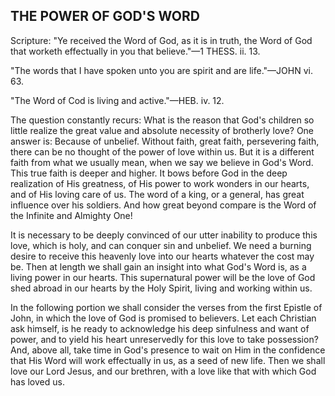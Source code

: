 ## THE POWER OF GOD'S WORD ##

Scripture: "Ye received the Word of God, as it is in truth, the Word of God that worketh effectually in you that believe."—1 THESS. ii. 13.



"The words that I have spoken unto you are spirit and are life."—JOHN vi. 63.



"The Word of Cod is living and active."—HEB. iv. 12.



The question constantly recurs: What is the reason that God's children so little realize the great value and absolute necessity of brotherly love? One answer is: Because of unbelief. Without faith, great faith, persevering faith, there can be no thought of the power of love within us. But it is a different faith from what we usually mean, when we say we believe in God's Word. This true faith is deeper and higher. It bows before God in the deep realization of His greatness, of His power to work wonders in our hearts, and of His loving care of us. The word of a king, or a general, has great influence over his soldiers. And how great beyond compare is the Word of the Infinite and Almighty One!



It is necessary to be deeply convinced of our utter inability to produce this love, which is holy, and can conquer sin and unbelief. We need a burning desire to receive this heavenly love into our hearts whatever the cost may be. Then at length we shall gain an insight into what God's Word is, as a living power in our hearts. This supernatural power will be the love of God shed abroad in our hearts by the Holy Spirit, living and working within us.



In the following portion we shall consider the verses from the first Epistle of John, in which the love of God is promised to believers. Let each Christian ask himself, is he ready to acknowledge his deep sinfulness and want of power, and to yield his heart unreservedly for this love to take possession? And, above all, take time in God's presence to wait on Him in the confidence that His Word will work effectually in us, as a seed of new life. Then we shall love our Lord Jesus, and our brethren, with a love like that with which God has loved us.

